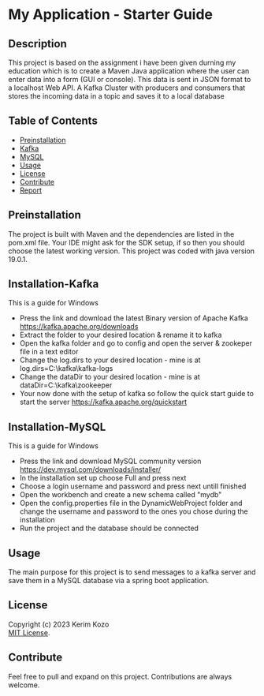 # My Application - Starter Guide

## Description
This project is based on the assignment i have been given durning my education which is to create a Maven Java application where the user can enter data into a form (GUI or console).
This data is sent in JSON format to a localhost Web API. A Kafka Cluster with producers and consumers that stores the incoming data in a topic and saves it to a local database


## Table of Contents
- [Preinstallation](#Preinstallation)
- [Kafka](#installation-Kafka)
- [MySQL](#installation-MySQL)
- [Usage](#usage)
- [License](#license)
- [Contribute](#contribute)
- [Report](#report)

## Preinstallation
The project is built with Maven and the dependencies are listed in the pom.xml file.
Your IDE might ask for the SDK setup, if so then you should choose the latest working version.
This project was coded with java version 19.0.1.

## Installation-Kafka
This is a guide for Windows
- Press the link and download the latest Binary version of Apache Kafka https://kafka.apache.org/downloads
- Extract the folder to your desired location & rename it to kafka
- Open the kafka folder and go to config and open the server & zookeper file in a text editor 
- Change the log.dirs to your desired location - mine is at log.dirs=C:\kafka\kafka-logs
- Change the dataDir to your desired location  - mine is at dataDir=C:\kafka\zookeeper
- Your now done with the setup of kafka so follow the quick start guide to start the server https://kafka.apache.org/quickstart

## Installation-MySQL
This is a guide for Windows
- Press the link and download MySQL community version https://dev.mysql.com/downloads/installer/
- In the installation set up choose Full and press next
- Choose a login username and password and press next untill finished
- Open the workbench and create a new schema called "mydb"
- Open the config.properties file in the DynamicWebProject folder and change the username and password to the ones you chose during the installation
- Run the project and the database should be connected

## Usage
The main purpose for this project is to send messages to a kafka server and save them in a MySQL database via a spring boot application.

## License
Copyright (c) 2023 Kerim Kozo  
[MIT License](https://choosealicense.com/licenses/mit/).

## Contribute
Feel free to pull and expand on this project. Contributions are always welcome.
